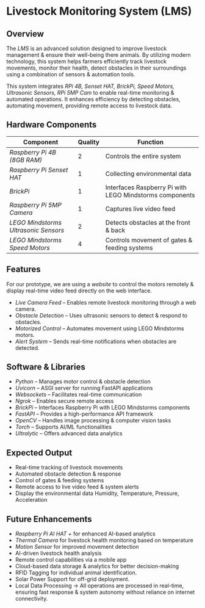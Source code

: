 # Livestock Monitoring System (LMS)

## Overview

The *LMS* is an advanced solution designed to improve livestock management & ensure their well-being there animals. By utilizing modern technology, this system helps farmers efficiently track livestock movements, monitor their health, detect obstacles in their surroundings using a combination of sensors & automation tools.

This system integrates *RPi 4B, Senset HAT, BrickPi, Speed Motors, Ultrasonic Sensors, RPi 5MP Cam* to enable real-time monitoring & automated operations. It enhances efficiency by detecting obstacles, automating movement, providing remote access to livestock data.

## Hardware Components

| Component                            | Quality | Function                                                |
| ------------------------------------ | ------- | ------------------------------------------------------- |
| *Raspberry Pi 4B (8GB RAM)*          |     2   | Controls the entire system                              |
| *Raspberry Pi Senset HAT*            |     1   | Collecting environmental data                           |
| *BrickPi*                            |     1   | Interfaces Raspberry Pi with LEGO Mindstorms components |
| *Raspberry Pi 5MP Camera*            |     1   | Captures live video feed                                |
| *LEGO Mindstorms Ultrasonic Sensors* |     2   | Detects obstacles at the front & back                   |
| *LEGO Mindstorms Speed Motors*       |     4   | Controls movement of gates & feeding systems            |

## Features

For our prototype, we are using a *website* to control the motors remotely & display real-time video feed directly on the web interface.

- *Live Camera Feed* – Enables remote livestock monitoring through a web camera.
- *Obstacle Detection* – Uses ultrasonic sensors to detect & respond to obstacles.
- *Motorized Control* – Automates movement using LEGO Mindstorms motors.
- *Alert System* – Sends real-time notifications when obstacles are detected.

## Software & Libraries

- *Python* – Manages motor control & obstacle detection
- *Uvicorn* – ASGI server for running FastAPI applications
- *Websockets* – Facilitates real-time communication
- *Ngrok* – Enables secure remote access
- *BrickPi* – Interfaces Raspberry Pi with LEGO Mindstorms components
- *FastAPI* – Provides a high-performance API framework
- *OpenCV* – Handles image processing & computer vision tasks
- *Torch* – Supports AI/ML functionalities
- *Ultralytic* – Offers advanced data analytics

## Expected Output

- Real-time tracking of livestock movements
- Automated obstacle detection & response
- Control of gates & feeding systems
- Remote access to live video feed & system alerts
- Display the environmental data Humidity, Temperature, Pressure, Acceleration

## Future Enhancements

- *Raspberry Pi AI HAT +* for enhanced AI-based analytics
- *Thermal Camera* for livestock health monitoring based on temperature
- *Motion Sensor* for improved movement detection
- AI-driven livestock health analysis
- Remote control capabilities via a mobile app
- Cloud-based data storage & analytics for better decision-making
- RFID Tagging for individual animal identification.
- Solar Power Support for off-grid deployment.
- Local Data Processing -> All operations are processed in real-time, ensuring fast response & system autonomy without reliance on internet connectivity.
